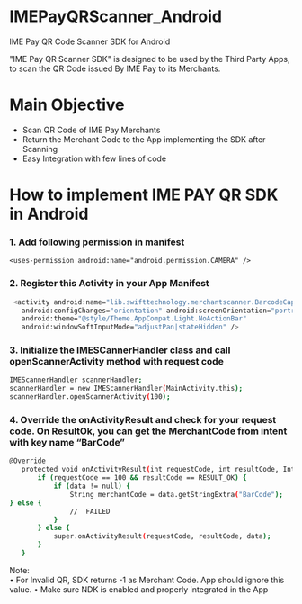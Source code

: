 # IMEPayQRScanner_Android
IME Pay QR Code Scanner SDK for Android



"IME Pay QR Scanner SDK" is designed to be used by the Third Party Apps, to scan the QR Code issued By IME Pay to its Merchants.



# Main Objective

  - Scan QR Code of IME Pay Merchants
  - Return the Merchant Code to the App implementing the SDK after Scanning
  - Easy Integration with  few lines of code


 
  


# How to implement IME PAY QR SDK in Android 

 ### 1. Add following permission in manifest
  	<uses-permission android:name="android.permission.CAMERA" />   


### 2. Register this Activity in your App Manifest 
```sh
 <activity android:name="lib.swifttechnology.merchantscanner.BarcodeCaptureActivity"     
   android:configChanges="orientation" android:screenOrientation="portrait"     
   android:theme="@style/Theme.AppCompat.Light.NoActionBar" 
   android:windowSoftInputMode="adjustPan|stateHidden" /> 
 ```

 
 ### 3. Initialize the IMESCannerHandler class and call openScannerActivity method with request code
 ```sh
 IMEScannerHandler scannerHandler; 
 scannerHandler = new IMEScannerHandler(MainActivity.this);
 scannerHandler.openScannerActivity(100);
 ```

 
 ### 4. Override the onActivityResult and check for your request code. On ResultOk, you can get the MerchantCode from intent with key name “BarCode”
 ```sh
@Override
    protected void onActivityResult(int requestCode, int resultCode, Intent data) {
        if (requestCode == 100 && resultCode == RESULT_OK) {
            if (data != null) {
                String merchantCode = data.getStringExtra("BarCode");
} else {
                //  FAILED
            }
        } else {
            super.onActivityResult(requestCode, resultCode, data);
        }
    }
```
Note:  
•	For Invalid QR, SDK returns -1 as Merchant Code. App should ignore this value. 
•	Make sure NDK is enabled and properly integrated in the App 
